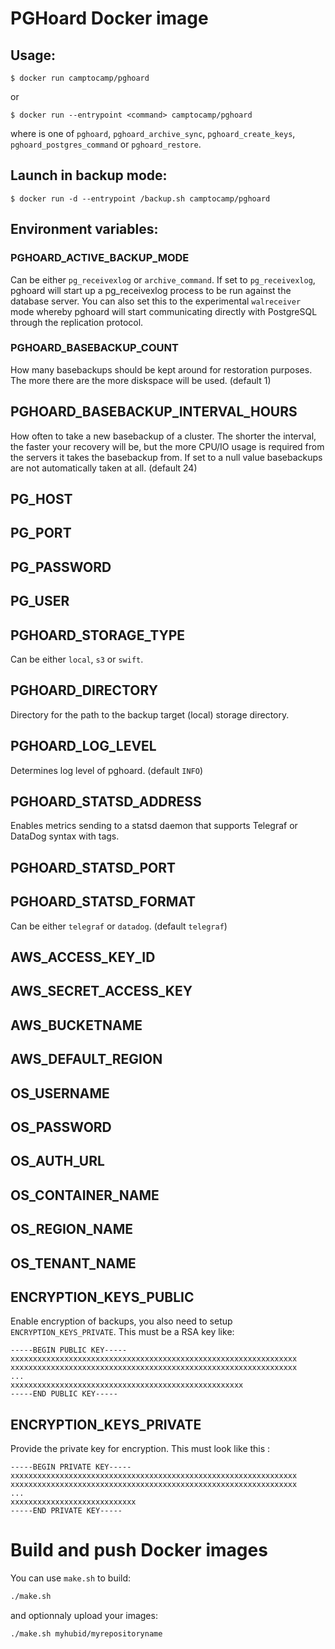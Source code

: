 PGHoard Docker image
====================

Usage:
------

```shell
$ docker run camptocamp/pghoard
```

or

```shell
$ docker run --entrypoint <command> camptocamp/pghoard
```

where <command> is one of `pghoard`, `pghoard_archive_sync`, `pghoard_create_keys`, `pghoard_postgres_command` or `pghoard_restore`.

Launch in backup mode:
----------------------

```shell
$ docker run -d --entrypoint /backup.sh camptocamp/pghoard
```

Environment variables:
----------------------

### PGHOARD_ACTIVE_BACKUP_MODE

Can be either `pg_receivexlog` or `archive_command`. If set to `pg_receivexlog`, pghoard will start up a pg_receivexlog process to be run against the database server. You can also set this to the experimental `walreceiver` mode whereby pghoard will start communicating directly with PostgreSQL through the replication protocol.

### PGHOARD_BASEBACKUP_COUNT

How many basebackups should be kept around for restoration purposes. The more there are the more diskspace will be used. (default 1)

## PGHOARD_BASEBACKUP_INTERVAL_HOURS

How often to take a new basebackup of a cluster. The shorter the interval, the faster your recovery will be, but the more CPU/IO usage is required from the servers it takes the basebackup from. If set to a null value basebackups are not automatically taken at all. (default 24)

## PG_HOST

## PG_PORT

## PG_PASSWORD

## PG_USER

## PGHOARD_STORAGE_TYPE

Can be either `local`, `s3` or `swift`.

## PGHOARD_DIRECTORY

Directory for the path to the backup target (local) storage directory.

## PGHOARD_LOG_LEVEL

Determines log level of pghoard. (default `INFO`)

## PGHOARD_STATSD_ADDRESS

Enables metrics sending to a statsd daemon that supports Telegraf or DataDog syntax with tags.

## PGHOARD_STATSD_PORT

## PGHOARD_STATSD_FORMAT

Can be either `telegraf` or `datadog`. (default `telegraf`)

## AWS_ACCESS_KEY_ID

## AWS_SECRET_ACCESS_KEY

## AWS_BUCKETNAME

## AWS_DEFAULT_REGION

## OS_USERNAME

## OS_PASSWORD

## OS_AUTH_URL

## OS_CONTAINER_NAME

## OS_REGION_NAME

## OS_TENANT_NAME

## ENCRYPTION_KEYS_PUBLIC

Enable encryption of backups, you also need to setup `ENCRYPTION_KEYS_PRIVATE`.
This must be a RSA key like:
```
-----BEGIN PUBLIC KEY-----
xxxxxxxxxxxxxxxxxxxxxxxxxxxxxxxxxxxxxxxxxxxxxxxxxxxxxxxxxxxxxxxx
xxxxxxxxxxxxxxxxxxxxxxxxxxxxxxxxxxxxxxxxxxxxxxxxxxxxxxxxxxxxxxxx
...
xxxxxxxxxxxxxxxxxxxxxxxxxxxxxxxxxxxxxxxxxxxxxxxxxxxx
-----END PUBLIC KEY-----
```

## ENCRYPTION_KEYS_PRIVATE

Provide the private key for encryption. This must look like this :

```
-----BEGIN PRIVATE KEY-----
xxxxxxxxxxxxxxxxxxxxxxxxxxxxxxxxxxxxxxxxxxxxxxxxxxxxxxxxxxxxxxxx
xxxxxxxxxxxxxxxxxxxxxxxxxxxxxxxxxxxxxxxxxxxxxxxxxxxxxxxxxxxxxxxx
...
xxxxxxxxxxxxxxxxxxxxxxxxxxxx
-----END PRIVATE KEY-----
```

# Build and push Docker images

You can use `make.sh` to build:

```bash
./make.sh
```

and optionnaly upload your images:

```bash
./make.sh myhubid/myrepositoryname
```
